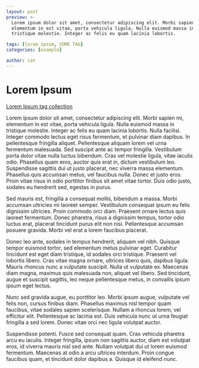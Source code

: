 ```yaml
---
layout: post
preview: >-
  Lorem ipsum dolor sit amet, consectetur adipiscing elit. Morbi sapien mi,
  elementum in est vitae, porta vehicula ligula. Nulla euismod massa in
  tristique molestie. Integer ac felis eu quam lacinia lobortis.

tags: [lorem ipsum, SOME TAG]
categories: [example]

author: cat
---
```


# Lorem Ipsum

[Lorem Ipsum tag collection](/tag/lorem-ipsum/)

Lorem ipsum dolor sit amet, consectetur adipiscing elit. Morbi sapien mi,
elementum in est vitae, porta vehicula ligula. Nulla euismod massa in tristique
molestie. Integer ac felis eu quam lacinia lobortis. Nulla facilisi. Integer
commodo lectus eget risus fermentum, et pulvinar diam dapibus. In pellentesque
fringilla aliquet. Pellentesque aliquam lorem vel urna fermentum malesuada. Sed
suscipit ante ac tempor fringilla. Vestibulum porta dolor vitae nulla luctus
bibendum. Cras vel molestie ligula, vitae iaculis odio. Phasellus quam eros,
auctor quis erat in, dictum vestibulum leo. Suspendisse sagittis dui ut justo
placerat, nec viverra massa elementum. Phasellus quis accumsan metus, vel
faucibus nulla. Donec et justo eros. Proin vitae risus in odio porttitor finibus
sit amet vitae tortor. Duis odio justo, sodales eu hendrerit sed, egestas in
purus.

Sed mauris est, fringilla a consequat mollis, bibendum a massa. Morbi accumsan
ultricies mi laoreet semper. Vestibulum consequat ipsum eu felis dignissim
ultricies. Proin commodo orci diam. Praesent ornare lectus quis laoreet
fermentum. Donec pharetra, risus a dignissim tempus, tortor odio luctus erat,
placerat tincidunt purus elit non nisi. Pellentesque accumsan posuere gravida.
Morbi vel erat a lorem faucibus placerat.

Donec leo ante, sodales in tempus hendrerit, aliquam vel nibh. Quisque tempor
euismod tortor, sed elementum metus pulvinar eget. Curabitur tincidunt est eget
diam tristique, id sodales orci tristique. Praesent vel lobortis libero. Cras
vitae magna ornare, ultrices libero quis, dapibus ligula. Mauris rhoncus nunc a
vulputate suscipit. Nulla ut vulputate ex. Maecenas diam magna, maximus quis
malesuada non, aliquet vel libero. Sed tincidunt, augue et suscipit sagittis,
leo neque pellentesque metus, in convallis ipsum ipsum eget lectus.

Nunc sed gravida augue, eu porttitor leo. Morbi ipsum augue, vulputate vel felis
non, cursus finibus diam. Phasellus maximus nisl tempor quam faucibus, vitae
sodales sapien scelerisque. Nullam a rhoncus lorem, vel efficitur elit.
Pellentesque ac lacinia est. Duis vehicula nunc ut urna feugiat fringilla a sed
lorem. Donec vitae orci nec ligula volutpat auctor.

Suspendisse potenti. Fusce sed consequat quam. Cras vehicula pharetra arcu eu
iaculis. Integer fringilla, ipsum non sagittis auctor, diam est volutpat eros,
id viverra mauris nisl sed ante. Nullam volutpat dui ut lorem euismod fermentum.
Maecenas at odio a arcu ultrices interdum. Proin congue faucibus quam, et
tincidunt dolor dapibus a. Quisque id eleifend nunc.
